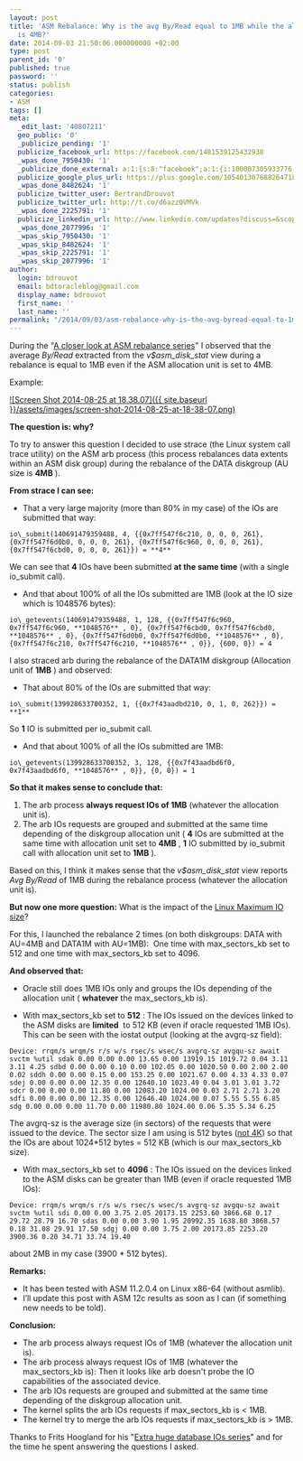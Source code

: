 ```yaml
---
layout: post
title: 'ASM Rebalance: Why is the avg By/Read equal to 1MB while the allocation unit
  is 4MB?'
date: 2014-09-03 21:50:06.000000000 +02:00
type: post
parent_id: '0'
published: true
password: ''
status: publish
categories:
- ASM
tags: []
meta:
  _edit_last: '40807211'
  geo_public: '0'
  _publicize_pending: '1'
  publicize_facebook_url: https://facebook.com/1481539125432938
  _wpas_done_7950430: '1'
  _publicize_done_external: a:1:{s:8:"facebook";a:1:{i:100007305933776;b:1;}}
  publicize_google_plus_url: https://plus.google.com/105401307688264718604/posts/hh7WZqBizqm
  _wpas_done_8482624: '1'
  publicize_twitter_user: BertrandDrouvot
  publicize_twitter_url: http://t.co/d6azzQVMVk
  _wpas_done_2225791: '1'
  publicize_linkedin_url: http://www.linkedin.com/updates?discuss=&scope=16310177&stype=M&topic=5913035041474121728&type=U&a=pelK
  _wpas_done_2077996: '1'
  _wpas_skip_7950430: '1'
  _wpas_skip_8482624: '1'
  _wpas_skip_2225791: '1'
  _wpas_skip_2077996: '1'
author:
  login: bdrouvot
  email: bdtoracleblog@gmail.com
  display_name: bdrouvot
  first_name: ''
  last_name: ''
permalink: "/2014/09/03/asm-rebalance-why-is-the-avg-byread-equal-to-1mb-while-the-allocation-unit-is-4mb/"
---
```

During the "[A closer look at ASM rebalance series](http://bdrouvot.wordpress.com/2014/08/25/a-closer-look-at-asm-rebalance-part-i-disks-have-been-added/ "A closer look at ASM rebalance, Part I: Disks have been added")" I observed that the average _By/Read_&nbsp;extracted from the&nbsp;_v$asm\_disk\_stat_ view during a rebalance is equal&nbsp;to 1MB even if the ASM allocation unit is set to 4MB.

Example:

[![Screen Shot 2014-08-25 at 18.38.07]({{ site.baseurl }}/assets/images/screen-shot-2014-08-25-at-18-38-07.png)](http://bdrouvot.files.wordpress.com/2014/08/screen-shot-2014-08-25-at-18-38-07.png)

**The question is: why?**

To try to answer this question I decided to use strace (the Linux system call trace utility) on the ASM arb process (this process rebalances data extents within an ASM disk group) during the rebalance of the DATA diskgroup (AU size is **4MB** ).

**From strace I&nbsp;can see:**

- That a very large majority (more than 80% in my case) of the IOs are submitted that way:

```
io\_submit(140691479359488, 4, {{0x7ff547f6c210, 0, 0, 0, 261}, {0x7ff547f6d0b0, 0, 0, 0, 261}, {0x7ff547f6c960, 0, 0, 0, 261}, {0x7ff547f6cbd0, 0, 0, 0, 261}}) = **4**
```

We can see that **4** IOs have been submitted **at the same time** (with a single io\_submit call).

- And that about 100% of all the IOs submitted are&nbsp;1MB (look at the IO size which is 1048576 bytes):

```
io\_getevents(140691479359488, 1, 128, {{0x7ff547f6c960, 0x7ff547f6c960, **1048576** , 0}, {0x7ff547f6cbd0, 0x7ff547f6cbd0, **1048576** , 0}, {0x7ff547f6d0b0, 0x7ff547f6d0b0, **1048576** , 0}, {0x7ff547f6c210, 0x7ff547f6c210, **1048576** , 0}}, {600, 0}) = 4
```

I also straced arb&nbsp;during the rebalance of the DATA1M diskgroup (Allocation unit of **1MB** ) and observed:

- That about 80% of the IOs are submitted that way:

```
io\_submit(139928633700352, 1, {{0x7f43aadbd210, 0, 1, 0, 262}}) = **1**
```

So **1** IO is submitted per io\_submit call.

- And that&nbsp;about 100% of all the IOs submitted are&nbsp;1MB:

```
io\_getevents(139928633700352, 3, 128, {{0x7f43aadbd6f0, 0x7f43aadbd6f0, **1048576** , 0}}, {0, 0}) = 1
```

**So that it makes sense to conclude&nbsp;that:**

1. The arb process **always request IOs of 1MB** (whatever the allocation unit is).
2. The arb IOs requests are grouped and submitted at the same time depending of the diskgroup allocation unit ( **4** IOs are submitted at the same time with allocation unit set to **4MB** , **1** IO submitted by io\_submit call with allocation unit set to **1MB** ).

Based on this, I think it makes sense that the&nbsp;_v$asm\_disk\_stat_ view reports _Avg By/Read_ of 1MB during the rebalance process (whatever the allocation unit is).

**But now one more question:** What is the impact of the [Linux Maximum IO size](http://martincarstenbach.wordpress.com/2013/07/03/increasing-the-maximum-io-size-in-linux/)?

For this, I launched the rebalance 2 times (on both diskgroups: DATA with AU=4MB and DATA1M with AU=1MB): &nbsp;One time with&nbsp;max\_sectors\_kb set to 512 and one time with&nbsp;max\_sectors\_kb set to 4096.

**And observed that:**

- Oracle still does&nbsp;1MB IOs only and groups the IOs depending of the allocation unit ( **whatever** the&nbsp;max\_sectors\_kb is).

- With max\_sectors\_kb set to **512** : The IOs issued&nbsp;on the devices linked to the ASM disks are **limited** &nbsp;to 512 KB (even if oracle requested 1MB IOs). This can be seen with the iostat output (looking at the avgrq-sz field):

```
Device: rrqm/s wrqm/s r/s w/s rsec/s wsec/s avgrq-sz avgqu-sz await svctm %util sdak 0.00 0.00 0.00 13.65 0.00 13919.15 1019.72 0.04 3.11 3.11 4.25 sdbd 0.00 0.00 0.10 0.00 102.05 0.00 1020.50 0.00 2.00 2.00 0.02 sddh 0.00 0.00 0.15 0.00 153.25 0.00 1021.67 0.00 4.33 4.33 0.07 sdej 0.00 0.00 0.00 12.35 0.00 12640.10 1023.49 0.04 3.01 3.01 3.72 sdcr 0.00 0.00 0.00 11.80 0.00 12083.20 1024.00 0.03 2.71 2.71 3.20 sdfi 0.00 0.00 0.00 12.35 0.00 12646.40 1024.00 0.07 5.55 5.55 6.85 sdg 0.00 0.00 0.00 11.70 0.00 11980.80 1024.00 0.06 5.35 5.34 6.25
```

The&nbsp;avgrq-sz is the average size (in sectors) of the requests that were issued to the device. The sector size I am using is 512 bytes ([not 4K](http://flashdba.com/4k-sector-size/deep-dive-oracle-with-4k-sectors/)) so that the IOs are about 1024\*512 bytes = 512 KB (which is our&nbsp;max\_sectors\_kb size).

- With max\_sectors\_kb set to **4096** : The IOs issued&nbsp;on the devices linked to the ASM disks can be&nbsp;greater than 1MB&nbsp;(even if oracle requested 1MB IOs):

```
Device: rrqm/s wrqm/s r/s w/s rsec/s wsec/s avgrq-sz avgqu-sz await svctm %util sdi 0.00 0.00 3.75 2.05 20173.15 2253.60 3866.68 0.17 29.72 28.79 16.70 sdas 0.00 0.00 3.90 1.95 20992.35 1638.80 3868.57 0.18 31.08 29.91 17.50 sdgj 0.00 0.00 3.75 2.00 20173.85 2253.20 3900.36 0.20 34.71 33.74 19.40
```

about&nbsp;2MB in my case (3900 \* 512 bytes).

**Remarks:**

- It has been tested with ASM 11.2.0.4 on Linux x86-64 (without asmlib).
- I’ll update this post with ASM 12c results as soon as I can (if something new needs to be told).

**Conclusion:**

- The arb process always request IOs of 1MB (whatever the allocation unit is).
- The arb process always request IOs of 1MB (whatever the max\_sectors\_kb is): Then it looks like arb doesn't probe the IO capabilities of the associated&nbsp;device.
- The arb IOs requests are grouped and submitted at the same time depending of the diskgroup allocation unit.
- The kernel&nbsp;splits the arb IOs requests if&nbsp;max\_sectors\_kb is \< 1MB.
- The kernel&nbsp;try to merge&nbsp;the arb IOs requests if&nbsp;max\_sectors\_kb is \>&nbsp;1MB.

Thanks to Frits Hoogland for his "[Extra huge database IOs series](https://fritshoogland.wordpress.com/2013/07/14/extra-huge-database-ios-part-3/)" and for the&nbsp;time he spent answering the questions I asked.

